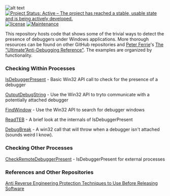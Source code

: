 ![alt text](https://github.com/ThomasThelen/AntiDebugging/raw/master/anti-debug.png)
[![Project Status: Active – The project has reached a stable, usable state and is being actively developed.](http://www.repostatus.org/badges/latest/active.svg)](http://www.repostatus.org/#active)  [![license](https://img.shields.io/github/license/mashape/apistatus.svg)]()
[![Maintenance](https://img.shields.io/badge/Maintained%3F-yes-green.svg)](https://GitHub.com/Naereen/StrapDown.js/graphs/commit-activity)

This repository hosts code that shows some of the trivial ways to detect the presence of debuggers under Windows applications. More thorough resources can be found on other GitHub repositories and [Peter Ferrie](https://github.com/peterferrie)'s [The "Ultimate”Anti-Debugging Reference"](http://pferrie.epizy.com/papers/antidebug.pdf). The examples are organized by functionality.


### Checking Within Processes

[IsDebuggerPresent](./IsDebuggerPresent/ReadMe.md) - Basic Win32 API
call to check for the presence of a debugger

[OutputDebugString](./OutputDebugString/ReadMe.md) - Use the Win32 API
to tryto communicate with a potentially attached debugger

[FindWindow](./FindWindow/ReadMe.md) - Use the Win32 API to search for
debugger windows

[ReadTEB](./ReadTEB/ReadMe.md) - A brief look at the internals of
IsDebuggerPresent

[DebugBreak](./DebugBreak/ReadMe.md) - A win32 call that will throw when a debugger isn't attached (sounds weird I know).

### Checking Other Processes

[CheckRemoteDebuggerPresent](./IsDebuggerPresent/ReadMe.md) - IsDebuggerPresent for external processes

### References and Other Repositories

[Anti Reverse Engineering Protection Techniques to Use Before Releasing
Software](https://www.apriorit.com/dev-blog/367-anti-reverse-engineering-protection-techniques-to-use-before-releasing-software)

